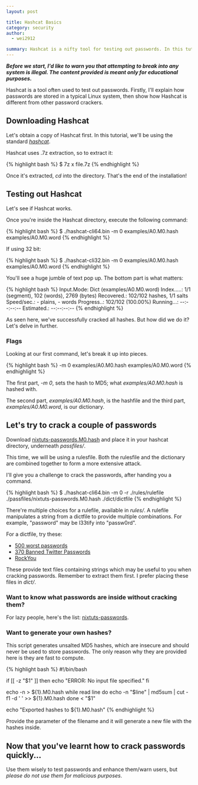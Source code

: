 ```yaml
---
layout: post

title: Hashcat Basics
category: security
author: 
  - wei2912

summary: Hashcat is a nifty tool for testing out passwords. In this tutorial, we'll give you a guide through the basics of Hashcat.
---
```


***Before we start, I'd like to warn you that attempting to break into any system is illegal. The content provided is meant only for educational purposes.***

Hashcat is a tool often used to test out passwords. Firstly, I'll explain how passwords are stored in a typical Linux system, then show how Hashcat is different from other password crackers.

## Downloading Hashcat

Let's obtain a copy of Hashcat first. In this tutorial, we'll be using the standard *[hashcat](http://hashcat.net/hashcat/)*.

Hashcat uses .7z extraction, so to extract it:

{% highlight bash %}
$ 7z x file.7z
{% endhighlight %}

Once it's extracted, *cd* into the directory. That's the end of the installation!

## Testing out Hashcat

Let's see if Hashcat works.

Once you're inside the Hashcat directory, execute the following command:

{% highlight bash %}
$ ./hashcat-cli64.bin -m 0 examples/A0.M0.hash examples/A0.M0.word
{% endhighlight %}

If using 32 bit:

{% highlight bash %}
$ ./hashcat-cli32.bin -m 0 examples/A0.M0.hash examples/A0.M0.word
{% endhighlight %}

You'll see a huge jumble of text pop up. The bottom part is what matters:

{% highlight bash %}
Input.Mode: Dict (examples/A0.M0.word)
Index.....: 1/1 (segment), 102 (words), 2769 (bytes)
Recovered.: 102/102 hashes, 1/1 salts
Speed/sec.: - plains, - words
Progress..: 102/102 (100.00%)
Running...: --:--:--:--
Estimated.: --:--:--:--
{% endhighlight %}

As seen here, we've successfully cracked all hashes. But how did we do it? Let's delve in further.

<!--more-->

### Flags

Looking at our first command, let's break it up into pieces.

{% highlight bash %}
-m 0
examples/A0.M0.hash
examples/A0.M0.word
{% endhighlight %}

The first part, *-m 0*, sets the hash to MD5; what *examples/A0.M0.hash* is hashed with.

The second part, *examples/A0.M0.hash*, is the hashfile and the third part, *examples/A0.M0.word*, is our dictionary.

## Let's try to crack a couple of passwords

Download [nixtuts-passwords.M0.hash](/files/HashcatBasics/nixtuts-passwords.M0.hash) and place it in your hashcat directory, underneath *passfiles/*.

This time, we will be using a rulesfile. Both the rulesfile and the dictionary are combined together to form a more extensive attack.

I'll give you a challenge to crack the passwords, after handing you a command.

{% highlight bash %}
$ ./hashcat-cli64.bin -m 0 -r ./rules/rulefile ./passfiles/nixtuts-passwords.M0.hash ./dict/dictfile
{% endhighlight %}

There're multiple choices for a rulefile, available in *rules/*. A rulefile manipulates a string from a dictfile to provide multiple combinations. For example, "password" may be l33tify into "passw0rd".

For a dictfile, try these:

* [500 worst passwords](http://downloads.skullsecurity.org/passwords/500-worst-passwords.txt.bz2)
* [370 Banned Twitter Passwords](http://downloads.skullsecurity.org/passwords/twitter-banned.txt.bz2)
* [RockYou](http://downloads.skullsecurity.org/passwords/rockyou.txt.bz2)

These provide text files containing strings which may be useful to you when cracking passwords. Remember to extract them first. I prefer placing these files in *dict/*.

### Want to know what passwords are inside without cracking them?

For lazy people, here's the list: [nixtuts-passwords](/files/HashcatBasics/nixtuts-passwords).

### Want to generate your own hashes?

This script generates unsalted MD5 hashes, which are insecure and should never be used to store passwords. The only reason why they are provided here is they are fast to compute.

{% highlight bash %}
#!/bin/bash

if [[ -z "$1" ]]
then
echo "ERROR: No input file specified."
fi

echo -n > ${1}.M0.hash
while read line
do
echo -n "$line" | md5sum | cut -f1 -d ' ' >> ${1}.M0.hash
done < "$1"

echo "Exported hashes to ${1}.M0.hash"
{% endhighlight %}

Provide the parameter of the filename and it will generate a new file with the hashes inside.

## Now that you've learnt how to crack passwords quickly...

Use them wisely to test passwords and enhance them/warn users, but *please do not use them for malicious purposes*.
